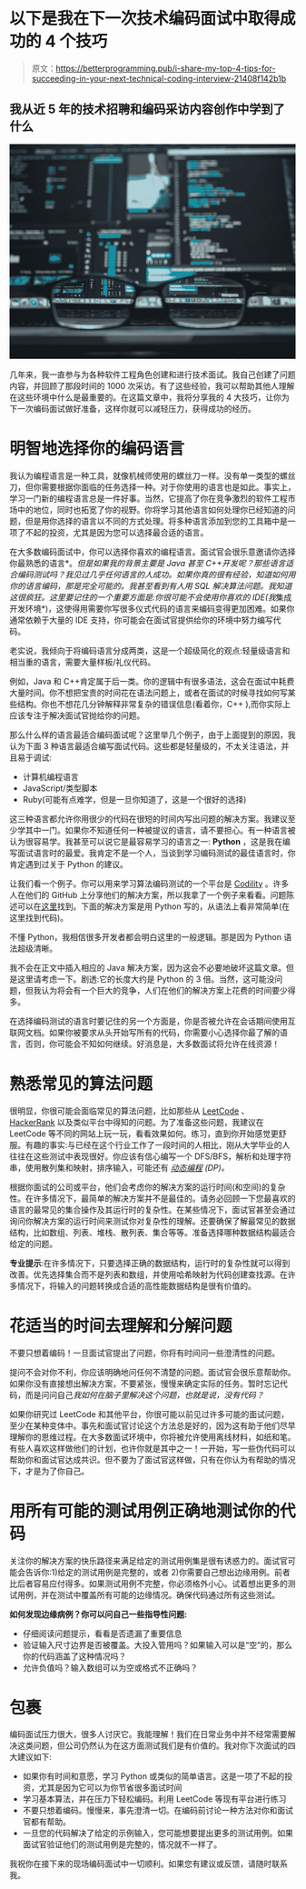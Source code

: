 # 以下是我在下一次技术编码面试中取得成功的 4 个技巧

> 原文：<https://betterprogramming.pub/i-share-my-top-4-tips-for-succeeding-in-your-next-technical-coding-interview-21408f142b1b>

## 我从近 5 年的技术招聘和编码采访内容创作中学到了什么

![](img/44a11b0f334c6a4f666bad1cd8f09828.png)

几年来，我一直参与为各种软件工程角色创建和进行技术面试。我自己创建了问题内容，并回顾了那段时间的 1000 次采访。有了这些经验，我可以帮助其他人理解在这些环境中什么是最重要的。在这篇文章中，我将分享我的 4 大技巧，让你为下一次编码面试做好准备，这样你就可以减轻压力，获得成功的经历。

# 明智地选择你的编码语言

我认为编程语言是一种工具，就像机械师使用的螺丝刀一样。没有单一类型的螺丝刀，但你需要根据你面临的任务选择一种。对于你使用的语言也是如此。事实上，学习一门新的编程语言总是一件好事。当然，它提高了你在竞争激烈的软件工程市场中的地位，同时也拓宽了你的视野。你将学习其他语言如何处理你已经知道的问题，但是用你选择的语言以不同的方式处理。将多种语言添加到您的工具箱中是一项了不起的投资，尤其是因为您可以选择最合适的语言。

在大多数编码面试中，你可以选择你喜欢的编程语言。面试官会很乐意邀请你选择你最熟悉的语言*。*但是如果我的背景主要是 Java 甚至 C++开发呢？那些语言适合编码测试吗？我见过几乎任何语言的人成功。如果你真的很有经验，知道如何用你的语言编码，那是完全可能的。我甚至看到有人用 SQL 解决算法问题。我知道这很疯狂。这里要记住的一个重要方面是:你很可能不会使用你喜欢的 IDE(我*集成开发环境*)，这使得用需要你写很多仪式代码的语言来编码变得更加困难。如果你通常依赖于大量的 IDE 支持，你可能会在面试官提供给你的环境中努力编写代码。

老实说，我倾向于将编码语言分成两类，这是一个超级简化的观点:轻量级语言和相当重的语言，需要大量样板/礼仪代码。

例如，Java 和 C++肯定属于后一类。你的逻辑中有很多语法，这会在面试中耗费大量时间。你不想把宝贵的时间花在语法问题上，或者在面试的时候寻找如何写某些结构。你也不想花几分钟解释非常复杂的错误信息(看着你，C++ ),而你实际上应该专注于解决面试官抛给你的问题。

那么什么样的语言最适合编码面试呢？这里举几个例子，由于上面提到的原因，我认为下面 3 种语言最适合编写面试代码。这些都是轻量级的，不太关注语法，并且易于调试:

*   计算机编程语言
*   JavaScript/类型脚本
*   Ruby(可能有点难学，但是一旦你知道了，这是一个很好的选择)

这三种语言都允许你用很少的代码在很短的时间内写出问题的解决方案。我建议至少学其中一门。如果你不知道任何一种被提议的语言，请不要担心。有一种语言被认为很容易学。我甚至可以说它是最容易学习的语言之一: **Python** ，这是我在编写面试语言时的最爱。我肯定不是一个人，当谈到学习编码测试的最佳语言时，你肯定遇到过关于 Python 的建议。

让我们看一个例子。你可以用来学习算法编码测试的一个平台是 [Codility](https://app.codility.com/programmers/) 。许多人在他们的 GitHub 上分享他们的解决方案，所以我拿了一个例子来看看。问题陈述可以在[这里](https://app.codility.com/programmers/lessons/7-stacks_and_queues/brackets/)找到。下面的解决方案是用 Python 写的，从语法上看非常简单(在这里找到代码)。

不懂 Python，我相信很多开发者都会明白这里的一般逻辑。那是因为 Python 语法超级清晰。

我不会在正文中插入相应的 Java 解决方案，因为这会不必要地破坏这篇文章。但是这里请考虑一下。剧透:它的长度大约是 Python 的 3 倍。当然，这可能没问题，但我认为将会有一个巨大的竞争，人们在他们的解决方案上花费的时间要少得多。

在选择编码测试的语言时要记住的另一个方面是，你是否被允许在会话期间使用互联网文档。如果你被要求从头开始写所有的代码，你需要小心选择你最了解的语言，否则，你可能会不知如何继续。好消息是，大多数面试将允许在线资源！

# 熟悉常见的算法问题

很明显，你很可能会面临常见的算法问题，比如那些从 [LeetCode](https://leetcode.com/) 、 [HackerRank](https://www.hackerrank.com/) 以及类似平台中得知的问题。为了准备这些问题，我建议在 LeetCode 等不同的网站上玩一玩，看看效果如何。练习，直到你开始感觉更舒服。有趣的事实:与已经在这个行业工作了一段时间的人相比，刚从大学毕业的人往往在这些测试中表现很好。你应该有信心编写一个 DFS/BFS，解析和处理字符串，使用散列集和映射，排序输入，可能还有 [*动态编程*](https://en.wikipedia.org/wiki/Dynamic_programming) *(DP)。*

根据你面试的公司或平台，他们会考虑你的解决方案的运行时间(和空间)的复杂性。在许多情况下，最简单的解决方案并不是最佳的。请务必回顾一下您最喜欢的语言的最常见的集合操作及其运行时的复杂性。在某些情况下，面试官甚至会通过询问你解决方案的运行时间来测试你对复杂性的理解。还要确保了解最常见的数据结构，比如数组、列表、堆栈、散列表、集合等等。准备选择哪种数据结构最适合给定的问题。

**专业提示**:在许多情况下，只要选择正确的数据结构，运行时的复杂性就可以得到改善。优先选择集合而不是列表和数组，并使用哈希映射为代码创建查找源。在许多情况下，将输入的问题转换成合适的高性能数据结构是很有价值的。

# 花适当的时间去理解和分解问题

不要只想着编码！一旦面试官提出了问题，你将有时间问一些澄清性的问题。

提问不会对你不利，你应该明确地问任何不清楚的问题。面试官会很乐意帮助你。如果你没有直接想出解决方案，不要紧张，慢慢来确定实际的任务。暂时忘记代码，而是问问自己*我如何在脑子里解决这个问题，也就是说，没有代码？*

如果你研究过 LeetCode 和其他平台，你很可能以前见过许多可能的面试问题，至少在某种变体中。事先和面试官讨论这个方法总是好的，因为这有助于他们尽早理解你的思维过程。在大多数面试环境中，你将被允许使用离线材料，如纸和笔。有些人喜欢这样做他们的计划，也许你就是其中之一！一开始，写一些伪代码可以帮助你和面试官达成共识。但不要为了面试官这样做，只有在你认为有帮助的情况下，才是为了你自己。

# 用所有可能的测试用例正确地测试你的代码

关注你的解决方案的快乐路径来满足给定的测试用例集是很有诱惑力的。面试官可能会告诉你:1)给定的测试用例是完整的，或者 2)你需要自己想出边缘用例。前者比后者容易应付得多。如果测试用例不完整，你必须格外小心。试着想出更多的测试用例，并在测试中覆盖所有可能的边缘情况。确保代码通过所有这些测试。

**如何发现边缘病例？你可以问自己一些指导性问题:**

*   仔细阅读问题提示，看看是否遗漏了重要信息
*   验证输入尺寸边界是否被覆盖。大投入管用吗？如果输入可以是“空”的，那么你的代码涵盖了这种情况吗？
*   允许负值吗？输入数组可以为空或格式不正确吗？

# 包裹

编码面试压力很大，很多人讨厌它。我能理解！我们在日常业务中并不经常需要解决这类问题，但公司仍然认为在这方面测试我们是有价值的。我对你下次面试的四大建议如下:

*   如果你有时间和意愿，学习 Python 或类似的简单语言。这是一项了不起的投资，尤其是因为它可以为你节省很多面试时间
*   学习基本算法，并在压力下轻松编码。利用 LeetCode 等现有平台进行练习
*   不要只想着编码。慢慢来，事先澄清一切。在编码前讨论一种方法对你和面试官都有帮助。
*   一旦您的代码解决了给定的示例输入，您可能想要提出更多的测试用例。如果面试官验证他们的测试用例是完整的，情况就不一样了。

我祝你在接下来的现场编码面试中一切顺利。如果您有建议或反馈，请随时联系我。